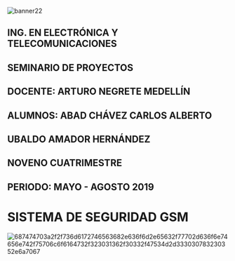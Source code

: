 ![banner22](https://user-images.githubusercontent.com/50605741/63073938-a7e8ef80-bef0-11e9-996a-039c8d34903b.jpg)

## ING. EN ELECTRÓNICA Y TELECOMUNICACIONES
## SEMINARIO DE PROYECTOS
## DOCENTE: ARTURO NEGRETE MEDELLÍN
## ALUMNOS: ABAD CHÁVEZ CARLOS ALBERTO
##          UBALDO AMADOR HERNÁNDEZ
## NOVENO CUATRIMESTRE
## PERIODO: MAYO - AGOSTO 2019

# SISTEMA DE SEGURIDAD GSM
![687474703a2f2f736d6172746563682e636f6d2e65632f77702d636f6e74656e742f75706c6f6164732f323031362f30332f47534d2d333030783230352e6a7067](https://user-images.githubusercontent.com/50605741/63074597-905f3600-bef3-11e9-97b9-f2cd3f2aa781.jpg)




